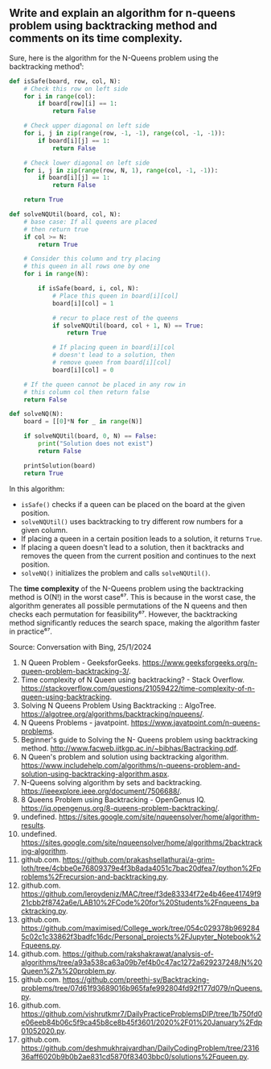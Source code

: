## Write and explain an algorithm for n-queens problem using backtracking method and comments on its time complexity.

Sure, here is the algorithm for the N-Queens problem using the backtracking method¹:

```python
def isSafe(board, row, col, N):
    # Check this row on left side
    for i in range(col):
        if board[row][i] == 1:
            return False

    # Check upper diagonal on left side
    for i, j in zip(range(row, -1, -1), range(col, -1, -1)):
        if board[i][j] == 1:
            return False

    # Check lower diagonal on left side
    for i, j in zip(range(row, N, 1), range(col, -1, -1)):
        if board[i][j] == 1:
            return False

    return True

def solveNQUtil(board, col, N):
    # base case: If all queens are placed
    # then return true
    if col >= N:
        return True

    # Consider this column and try placing
    # this queen in all rows one by one
    for i in range(N):

        if isSafe(board, i, col, N):
            # Place this queen in board[i][col]
            board[i][col] = 1

            # recur to place rest of the queens
            if solveNQUtil(board, col + 1, N) == True:
                return True

            # If placing queen in board[i][col
            # doesn't lead to a solution, then
            # remove queen from board[i][col]
            board[i][col] = 0

    # If the queen cannot be placed in any row in
    # this column col then return false
    return False

def solveNQ(N):
    board = [[0]*N for _ in range(N)]

    if solveNQUtil(board, 0, N) == False:
        print("Solution does not exist")
        return False

    printSolution(board)
    return True
```

In this algorithm:
- `isSafe()` checks if a queen can be placed on the board at the given position.
- `solveNQUtil()` uses backtracking to try different row numbers for a given column.
- If placing a queen in a certain position leads to a solution, it returns `True`.
- If placing a queen doesn't lead to a solution, then it backtracks and removes the queen from the current position and continues to the next position.
- `solveNQ()` initializes the problem and calls `solveNQUtil()`.

The **time complexity** of the N-Queens problem using the backtracking method is O(N!) in the worst case⁶⁷. This is because in the worst case, the algorithm generates all possible permutations of the N queens and then checks each permutation for feasibility⁶⁷. However, the backtracking method significantly reduces the search space, making the algorithm faster in practice⁶⁷.

Source: Conversation with Bing, 25/1/2024
1. N Queen Problem - GeeksforGeeks. https://www.geeksforgeeks.org/n-queen-problem-backtracking-3/.
2. Time complexity of N Queen using backtracking? - Stack Overflow. https://stackoverflow.com/questions/21059422/time-complexity-of-n-queen-using-backtracking.
3. Solving N Queens Problem Using Backtracking :: AlgoTree. https://algotree.org/algorithms/backtracking/nqueens/.
4. N Queens Problems - javatpoint. https://www.javatpoint.com/n-queens-problems.
5. Beginner's guide to Solving the N- Queens problem using backtracking method. http://www.facweb.iitkgp.ac.in/~bibhas/Bactracking.pdf.
6. N Queen's problem and solution using backtracking algorithm. https://www.includehelp.com/algorithms/n-queens-problem-and-solution-using-backtracking-algorithm.aspx.
7. N-Queens solving algorithm by sets and backtracking. https://ieeexplore.ieee.org/document/7506688/.
8. 8 Queens Problem using Backtracking - OpenGenus IQ. https://iq.opengenus.org/8-queens-problem-backtracking/.
9. undefined. https://sites.google.com/site/nqueensolver/home/algorithm-results.
10. undefined. https://sites.google.com/site/nqueensolver/home/algorithms/2backtracking-algorithm.
11. github.com. https://github.com/prakashsellathurai/a-grim-loth/tree/4cbbe0e76809379e4f3b8ada4051c7bac20dfea7/python%2Fproblems%2Frecursion-and-backtracking.py.
12. github.com. https://github.com/leroydeniz/MAC/tree/f3de83334f72e4b46ee41749f921cbb2f8742a6e/LAB10%2FCode%20for%20Students%2Fnqueens_backtracking.py.
13. github.com. https://github.com/maximised/College_work/tree/054c029378b9692845c02c1c33862f3badfc16dc/Personal_projects%2FJupyter_Notebook%2Fqueens.py.
14. github.com. https://github.com/rakshakrawat/analysis-of-algorithms/tree/a93a538ca63a09b7ef4b0c47ac1272a629237248/N%20Queen%27s%20problem.py.
15. github.com. https://github.com/preethi-sv/Backtracking-problems/tree/07d61f93689016b965fafe992804fd92f177d079/nQueens.py.
16. github.com. https://github.com/vishrutkmr7/DailyPracticeProblemsDIP/tree/1b750fd0e06eeb84b06c5f9ca45b8ce8b45f3601/2020%2F01%20January%2Fdp01052020.py.
17. github.com. https://github.com/deshmukhrajvardhan/DailyCodingProblem/tree/231636aff6020b9b0b2ae831cd5870f83403bbc0/solutions%2Fqueen.py.

